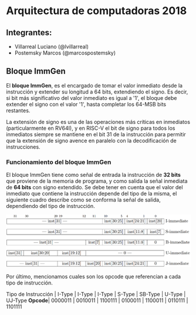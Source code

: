 
# Arquitectura de computadoras 2018

## Integrantes:
* Villarreal Luciano (@lvillarreal)
* Postemsky Marcos (@marcospostemsky)

## Bloque ImmGen
El **bloque ImmGen**, es el encargado de tomar el valor inmediato desde la instrucción y extender su longitud a 64 bits, extendiendo el signo. Es decir, si bit más significativo del valor inmediato es igual a '1', el bloque debe extender el signo con el valor '1', hasta completar los 64-MSB bits restantes.

La extensión de signo es una de las operaciones más críticas en inmediatos (particularmente en RV64I), y en RISC-V el bit de signo para todos los inmediatos siempre se mantiene en el bit 31 de la instrucción para permitir que la extensión de signo avence en paralelo con la decodificación de instrucciones.

### Funcionamiento del bloque ImmGen
El bloque ImmGen tiene como señal de entrada la instrucción de **32 bits** que proviene de la memoria de programa, y como salida la señal inmediata de **64 bits** con signo extendido. Se debe tener en cuenta que el valor del inmediato que contiene la instrucción depende del tipo de la misma, el siguiente cuadro describe como se conforma la señal de salida, dependiendo del tipo de instrucción.

![Imagen tabla inmediato](https://github.com/LMproyects/ArqComp2018/blob/master/ImmGen/images/tabla_inmediato.png)

Por último, mencionamos cuales son los opcode que referencian a cada tipo de instrucción.

Tipo de Instrucción | I-Type | I-Type | I-Type | S-Type | SB-Type | U-Type | UJ-Type
**Opcode**| 0000011 | 0010011 | 1100111 | 0100011 | 1100011 | 0110111 | 1101111
 